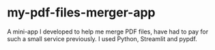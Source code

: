 # my-pdf-files-merger-app
A mini-app I developed to help me merge PDF files, have had to pay for such a small service previously. I used Python, Streamlit and pypdf.
